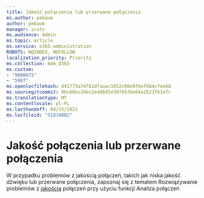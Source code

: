 ```yaml
---
title: Jakość połączenia lub przerwane połączenia
ms.author: pebaum
author: pebaum
manager: scotv
ms.audience: Admin
ms.topic: article
ms.service: o365-administration
ROBOTS: NOINDEX, NOFOLLOW
localization_priority: Priority
ms.collection: Adm_O365
ms.custom:
- "9000675"
- "5987"
ms.openlocfilehash: d41775a74f61dfaaac1052c00e9f6efd84cfee68
ms.sourcegitcommit: 8bc60ec34bc1e40685e3976576e04a2623f63a7c
ms.translationtype: MT
ms.contentlocale: pl-PL
ms.lasthandoff: 04/15/2021
ms.locfileid: "51819882"
---
```

# <a name="call-quality-or-dropped-calls"></a>Jakość połączenia lub przerwane połączenia

W przypadku problemów z jakością połączeń, takich jak niska jakość dźwięku lub przerwane połączenia, zapoznaj się z tematem Rozwiązywanie problemów z [jakością](https://docs.microsoft.com/microsoftteams/use-call-analytics-to-troubleshoot-poor-call-quality#troubleshoot-call-quality-problems-using-call-analytics) połączeń przy użyciu funkcji Analiza połączeń